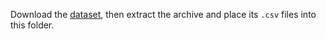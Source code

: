 Download the [dataset](https://dataverse.harvard.edu/dataset.xhtml?persistentId=doi:10.7910/DVN/H8SFD2), then extract the archive and place its ```.csv``` files into this folder.
